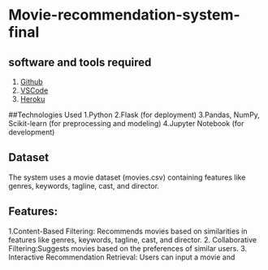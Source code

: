 # Movie-recommendation-system-final

## software and tools required

1. [Github](https://github.com)
2. [VSCode](https://code.visualstudio.com)
3. [Heroku](https://heroku.com)

##Technologies Used
1.Python
2.Flask (for deployment)
3.Pandas, NumPy, Scikit-learn (for preprocessing and modeling)
4.Jupyter Notebook (for development)

## Dataset
The system uses a movie dataset (movies.csv) containing features like genres, keywords, tagline, cast, and director.

## Features:
1.Content-Based Filtering: Recommends movies based on similarities in features like genres, keywords, tagline, cast, and director.
2.  Collaborative Filtering:Suggests movies based on the preferences of similar users.
3. Interactive Recommendation Retrieval: Users can input a movie and
